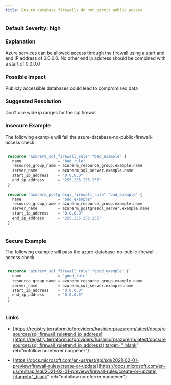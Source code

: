 ```yaml
---
title: Ensure database firewalls do not permit public access
---
```


### Default Severity: <span class="severity high">high</span>

### Explanation

Azure services can be allowed access through the firewall using a start and end IP address of 0.0.0.0. No other end ip address should be combined with a start of 0.0.0.0

### Possible Impact
Publicly accessible databases could lead to compromised data

### Suggested Resolution
Don't use wide ip ranges for the sql firewall


### Insecure Example

The following example will fail the azure-database-no-public-firewall-access check.
```terraform

 resource "azurerm_sql_firewall_rule" "bad_example" {
   name                = "bad_rule"
   resource_group_name = azurerm_resource_group.example.name
   server_name         = azurerm_sql_server.example.name
   start_ip_address    = "0.0.0.0"
   end_ip_address      = "255.255.255.255"
 }
 
 resource "azurerm_postgresql_firewall_rule" "bad_example" {
   name                = "bad_example"
   resource_group_name = azurerm_resource_group.example.name
   server_name         = azurerm_postgresql_server.example.name
   start_ip_address    = "0.0.0.0"
   end_ip_address      = "255.255.255.255"
 }
 
```



### Secure Example

The following example will pass the azure-database-no-public-firewall-access check.
```terraform

 resource "azurerm_sql_firewall_rule" "good_example" {
   name                = "good_rule"
   resource_group_name = azurerm_resource_group.example.name
   server_name         = azurerm_sql_server.example.name
   start_ip_address    = "0.0.0.0"
   end_ip_address      = "0.0.0.0"
 }
 
```



### Links


- [https://registry.terraform.io/providers/hashicorp/azurerm/latest/docs/resources/sql_firewall_rule#end_ip_address](https://registry.terraform.io/providers/hashicorp/azurerm/latest/docs/resources/sql_firewall_rule#end_ip_address){:target="_blank" rel="nofollow noreferrer noopener"}

- [https://docs.microsoft.com/en-us/rest/api/sql/2021-02-01-preview/firewall-rules/create-or-update](https://docs.microsoft.com/en-us/rest/api/sql/2021-02-01-preview/firewall-rules/create-or-update){:target="_blank" rel="nofollow noreferrer noopener"}



